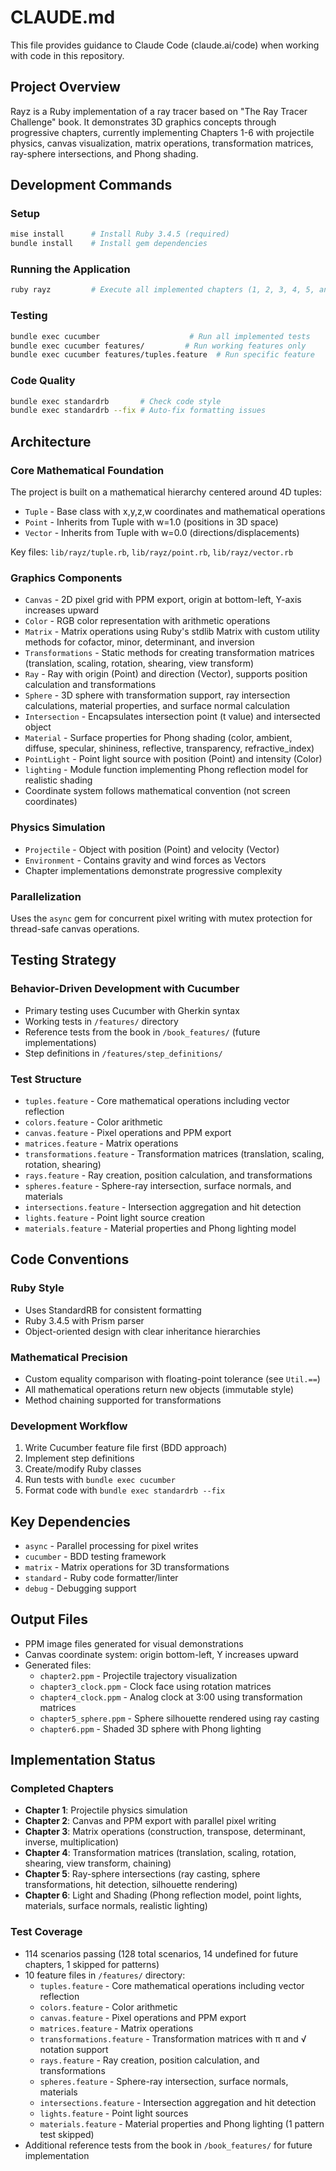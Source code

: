 # CLAUDE.md

This file provides guidance to Claude Code (claude.ai/code) when working with code in this repository.

## Project Overview

Rayz is a Ruby implementation of a ray tracer based on "The Ray Tracer Challenge" book. It demonstrates 3D graphics concepts through progressive chapters, currently implementing Chapters 1-6 with projectile physics, canvas visualization, matrix operations, transformation matrices, ray-sphere intersections, and Phong shading.

## Development Commands

### Setup
```bash
mise install      # Install Ruby 3.4.5 (required)
bundle install    # Install gem dependencies
```

### Running the Application
```bash
ruby rayz         # Execute all implemented chapters (1, 2, 3, 4, 5, and 6)
```

### Testing
```bash
bundle exec cucumber                    # Run all implemented tests
bundle exec cucumber features/         # Run working features only
bundle exec cucumber features/tuples.feature  # Run specific feature
```

### Code Quality
```bash
bundle exec standardrb       # Check code style
bundle exec standardrb --fix # Auto-fix formatting issues
```

## Architecture

### Core Mathematical Foundation
The project is built on a mathematical hierarchy centered around 4D tuples:

- `Tuple` - Base class with x,y,z,w coordinates and mathematical operations
- `Point` - Inherits from Tuple with w=1.0 (positions in 3D space)  
- `Vector` - Inherits from Tuple with w=0.0 (directions/displacements)

Key files: `lib/rayz/tuple.rb`, `lib/rayz/point.rb`, `lib/rayz/vector.rb`

### Graphics Components
- `Canvas` - 2D pixel grid with PPM export, origin at bottom-left, Y-axis increases upward
- `Color` - RGB color representation with arithmetic operations
- `Matrix` - Matrix operations using Ruby's stdlib Matrix with custom utility methods for cofactor, minor, determinant, and inversion
- `Transformations` - Static methods for creating transformation matrices (translation, scaling, rotation, shearing, view transform)
- `Ray` - Ray with origin (Point) and direction (Vector), supports position calculation and transformations
- `Sphere` - 3D sphere with transformation support, ray intersection calculations, material properties, and surface normal calculation
- `Intersection` - Encapsulates intersection point (t value) and intersected object
- `Material` - Surface properties for Phong shading (color, ambient, diffuse, specular, shininess, reflective, transparency, refractive_index)
- `PointLight` - Point light source with position (Point) and intensity (Color)
- `lighting` - Module function implementing Phong reflection model for realistic shading
- Coordinate system follows mathematical convention (not screen coordinates)

### Physics Simulation
- `Projectile` - Object with position (Point) and velocity (Vector)
- `Environment` - Contains gravity and wind forces as Vectors
- Chapter implementations demonstrate progressive complexity

### Parallelization
Uses the `async` gem for concurrent pixel writing with mutex protection for thread-safe canvas operations.

## Testing Strategy

### Behavior-Driven Development with Cucumber
- Primary testing uses Cucumber with Gherkin syntax
- Working tests in `/features/` directory
- Reference tests from the book in `/book_features/` (future implementations)
- Step definitions in `/features/step_definitions/`

### Test Structure
- `tuples.feature` - Core mathematical operations including vector reflection
- `colors.feature` - Color arithmetic
- `canvas.feature` - Pixel operations and PPM export
- `matrices.feature` - Matrix operations
- `transformations.feature` - Transformation matrices (translation, scaling, rotation, shearing)
- `rays.feature` - Ray creation, position calculation, and transformations
- `spheres.feature` - Sphere-ray intersection, surface normals, and materials
- `intersections.feature` - Intersection aggregation and hit detection
- `lights.feature` - Point light source creation
- `materials.feature` - Material properties and Phong lighting model

## Code Conventions

### Ruby Style
- Uses StandardRB for consistent formatting
- Ruby 3.4.5 with Prism parser
- Object-oriented design with clear inheritance hierarchies

### Mathematical Precision
- Custom equality comparison with floating-point tolerance (see `Util.==`)
- All mathematical operations return new objects (immutable style)
- Method chaining supported for transformations

### Development Workflow
1. Write Cucumber feature file first (BDD approach)
2. Implement step definitions
3. Create/modify Ruby classes
4. Run tests with `bundle exec cucumber`
5. Format code with `bundle exec standardrb --fix`

## Key Dependencies
- `async` - Parallel processing for pixel writes
- `cucumber` - BDD testing framework  
- `matrix` - Matrix operations for 3D transformations
- `standard` - Ruby code formatter/linter
- `debug` - Debugging support

## Output Files
- PPM image files generated for visual demonstrations
- Canvas coordinate system: origin bottom-left, Y increases upward
- Generated files:
  - `chapter2.ppm` - Projectile trajectory visualization
  - `chapter3_clock.ppm` - Clock face using rotation matrices
  - `chapter4_clock.ppm` - Analog clock at 3:00 using transformation matrices
  - `chapter5_sphere.ppm` - Sphere silhouette rendered using ray casting
  - `chapter6.ppm` - Shaded 3D sphere with Phong lighting

## Implementation Status

### Completed Chapters
- **Chapter 1**: Projectile physics simulation
- **Chapter 2**: Canvas and PPM export with parallel pixel writing
- **Chapter 3**: Matrix operations (construction, transpose, determinant, inverse, multiplication)
- **Chapter 4**: Transformation matrices (translation, scaling, rotation, shearing, view transform, chaining)
- **Chapter 5**: Ray-sphere intersections (ray casting, sphere transformations, hit detection, silhouette rendering)
- **Chapter 6**: Light and Shading (Phong reflection model, point lights, materials, surface normals, realistic lighting)

### Test Coverage
- 114 scenarios passing (128 total scenarios, 14 undefined for future chapters, 1 skipped for patterns)
- 10 feature files in `/features/` directory:
  - `tuples.feature` - Core mathematical operations including vector reflection
  - `colors.feature` - Color arithmetic
  - `canvas.feature` - Pixel operations and PPM export
  - `matrices.feature` - Matrix operations
  - `transformations.feature` - Transformation matrices with π and √ notation support
  - `rays.feature` - Ray creation, position calculation, and transformations
  - `spheres.feature` - Sphere-ray intersection, surface normals, materials
  - `intersections.feature` - Intersection aggregation and hit detection
  - `lights.feature` - Point light sources
  - `materials.feature` - Material properties and Phong lighting (1 pattern test skipped)
- Additional reference tests from the book in `/book_features/` for future implementation